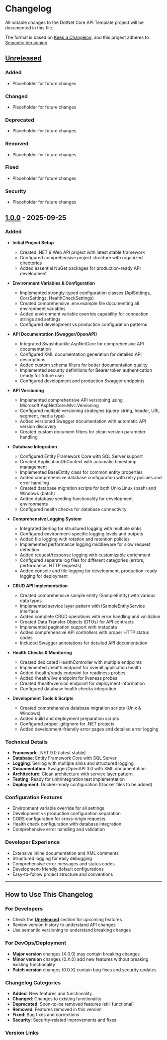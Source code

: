 # Changelog

All notable changes to the DotNet Core API Template project will be documented in this file.

The format is based on [Keep a Changelog](https://keepachangelog.com/en/1.0.0/),
and this project adheres to [Semantic Versioning](https://semver.org/spec/v2.0.0.html).

## [Unreleased]

### Added
- Placeholder for future changes

### Changed
- Placeholder for future changes

### Deprecated
- Placeholder for future changes

### Removed
- Placeholder for future changes

### Fixed
- Placeholder for future changes

### Security
- Placeholder for future changes

## [1.0.0] - 2025-09-25

### Added
- **Initial Project Setup**
  - Created .NET 9 Web API project with latest stable framework
  - Configured comprehensive project structure with organized directories
  - Added essential NuGet packages for production-ready API development

- **Environment Variables & Configuration**
  - Implemented strongly-typed configuration classes (ApiSettings, CorsSettings, HealthCheckSettings)
  - Created comprehensive .env.example file documenting all environment variables
  - Added environment variable override capability for connection strings and settings
  - Configured development vs production configuration patterns

- **API Documentation (Swagger/OpenAPI)**
  - Integrated Swashbuckle.AspNetCore for comprehensive API documentation
  - Configured XML documentation generation for detailed API descriptions
  - Added custom schema filters for better documentation quality
  - Implemented security definitions for Bearer token authentication (ready for future use)
  - Configured development and production Swagger endpoints

- **API Versioning**
  - Implemented comprehensive API versioning using Microsoft.AspNetCore.Mvc.Versioning
  - Configured multiple versioning strategies (query string, header, URL segment, media type)
  - Added versioned Swagger documentation with automatic API version discovery
  - Created custom document filters for clean version parameter handling

- **Database Integration**
  - Configured Entity Framework Core with SQL Server support
  - Created ApplicationDbContext with automatic timestamp management
  - Implemented BaseEntity class for common entity properties
  - Added comprehensive database configuration with retry policies and error handling
  - Created database migration scripts for both Unix/Linux (bash) and Windows (batch)
  - Added database seeding functionality for development environments
  - Configured health checks for database connectivity

- **Comprehensive Logging System**
  - Integrated Serilog for structured logging with multiple sinks
  - Configured environment-specific logging levels and outputs
  - Added file logging with rotation and retention policies
  - Implemented performance logging middleware for slow request detection
  - Added request/response logging with customizable enrichment
  - Configured separate log files for different categories (errors, performance, HTTP requests)
  - Added console and file logging for development, production-ready logging for deployment

- **CRUD API Implementation**
  - Created comprehensive sample entity (SampleEntity) with various data types
  - Implemented service layer pattern with ISampleEntityService interface
  - Added complete CRUD operations with error handling and validation
  - Created Data Transfer Objects (DTOs) for API contracts
  - Implemented pagination support with metadata
  - Added comprehensive API controllers with proper HTTP status codes
  - Included Swagger annotations for detailed API documentation

- **Health Checks & Monitoring**
  - Created dedicated HealthController with multiple endpoints
  - Implemented /health endpoint for overall application health
  - Added /health/ready endpoint for readiness probes
  - Added /health/live endpoint for liveness probes
  - Created /health/version endpoint for deployment information
  - Configured database health checks integration

- **Development Tools & Scripts**
  - Created comprehensive database migration scripts (Unix & Windows)
  - Added build and deployment preparation scripts
  - Configured proper .gitignore for .NET projects
  - Added development-friendly error pages and detailed error logging

### Technical Details
- **Framework**: .NET 9.0 (latest stable)
- **Database**: Entity Framework Core with SQL Server
- **Logging**: Serilog with multiple sinks and structured logging
- **Documentation**: Swagger/OpenAPI 3.0 with XML documentation
- **Architecture**: Clean architecture with service layer pattern
- **Testing**: Ready for unit/integration test implementation
- **Deployment**: Docker-ready configuration (Docker files to be added)

### Configuration Features
- Environment variable override for all settings
- Development vs production configuration separation
- CORS configuration for cross-origin requests
- Health check configuration with database integration
- Comprehensive error handling and validation

### Developer Experience
- Extensive inline documentation and XML comments
- Structured logging for easy debugging
- Comprehensive error messages and status codes
- Development-friendly default configurations
- Easy-to-follow project structure and conventions

---

## How to Use This Changelog

### For Developers
- Check the **[Unreleased]** section for upcoming features
- Review version history to understand API changes
- Use semantic versioning to understand breaking changes

### For DevOps/Deployment
- **Major version** changes (X.0.0) may contain breaking changes
- **Minor version** changes (0.X.0) add new features without breaking existing functionality
- **Patch version** changes (0.0.X) contain bug fixes and security updates

### Changelog Categories
- **Added**: New features and functionality
- **Changed**: Changes to existing functionality
- **Deprecated**: Soon-to-be removed features (still functional)
- **Removed**: Features removed in this version
- **Fixed**: Bug fixes and corrections
- **Security**: Security-related improvements and fixes

### Version Links
[Unreleased]: https://github.com/yourorg/dotnet-core-api-template/compare/v1.0.0...HEAD
[1.0.0]: https://github.com/yourorg/dotnet-core-api-template/releases/tag/v1.0.0